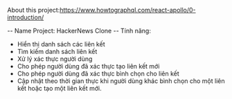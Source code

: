 About this project:https://www.howtographql.com/react-apollo/0-introduction/

-- Name Project: HackerNews Clone
-- Tính năng:

- Hiển thị danh sách các liên kết
- Tìm kiếm danh sách liên kết
- Xử lý xác thực người dùng
- Cho phép người dùng đã xác thực tạo liên kết mới
- Cho phép người dùng đã xác thực bình chọn cho liên kết
- Cập nhật theo thời gian thực khi người dùng khác bình chọn cho một liên kết hoặc tạo một liên kết mới.
